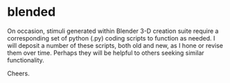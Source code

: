 # blended

On occasion, stimuli generated within Blender 3-D creation suite require a corresponding set of python (.py) coding scripts to function as needed. I will deposit a number of these scripts, both old and new, as I hone or revise them over time. Perhaps they will be helpful to others seeking similar functionality.

Cheers.
